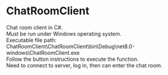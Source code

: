 # ChatRoomClient
Chat room client in C#.   
Must be run under Windows operating system.  
Executable file path:  
ChatRoomClient\ChatRoomClient\bin\Debug\net8.0-windows\ChatRoomClient.exe  
Follow the button instructions to execute the function.  
Need to connect to server, log in, then can enter the chat room.

  